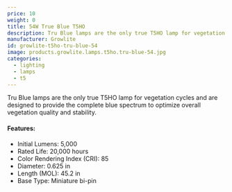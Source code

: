 ```yaml
---
price: 10
weight: 0
title: 54W True Blue T5HO
description: Tru Blue lamps are the only true T5HO lamp for vegetation cycles and are designed to provide the complete blue spectrum to optimize overall vegetation quality and stability.
manufacturer: Growlite
id: growlite-t5ho-tru-blue-54
image: products.growlite.lamps.t5ho.tru-blue-54.jpg
categories:
  - lighting
  - lamps
  - t5
---
```


Tru Blue lamps are the only true T5HO lamp for vegetation cycles and are designed to provide the complete blue spectrum to optimize overall vegetation quality and stability.

#### Features:

* Initial Lumens: 5,000
* Rated Life: 20,000 hours
* Color Rendering Index (CRI): 85
* Diameter: 0.625 in
* Length (MOL): 45.2 in
* Base Type: Miniature bi-pin
